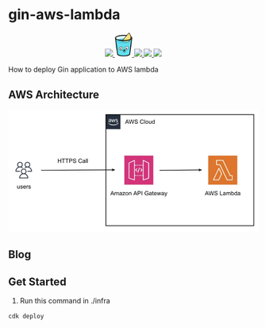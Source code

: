 # gin-aws-lambda

<p align="center">
  <a href="https://skillicons.dev">
    <img src="https://skillicons.dev/icons?i=go" />
    <img width="35px" src="https://raw.githubusercontent.com/gin-gonic/logo/master/color.png">
    <img src="https://skillicons.dev/icons?i=aws" />
    <img width="45px" src="https://avatars0.githubusercontent.com/u/43080478?v=4?s=100">
    <img src="https://skillicons.dev/icons?i=typescript"/>
  </a>
</p>

How to deploy Gin application to AWS lambda

## AWS Architecture

<img src="./infra/ AWS_Architecture.jpg">

## Blog

## Get Started

1. Run this command in ./infra

```
cdk deploy
```
